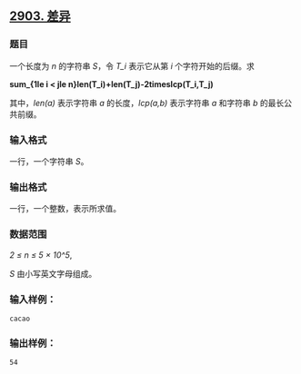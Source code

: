 ## [2903. 差异](https://www.acwing.com/problem/content/2906/)

### 题目

一个长度为 *n* 的字符串 *S*，令 *T_i* 表示它从第 *i* 个字符开始的后缀。求

**sum_{1le i < jle n}len(T_i)+len(T_j)-2timeslcp(T_i,T_j)**

其中，*len(a)* 表示字符串 *a* 的长度，*lcp(a,b)* 表示字符串 *a* 和字符串 *b* 的最长公共前缀。

### 输入格式

一行，一个字符串 *S*。

### 输出格式

一行，一个整数，表示所求值。

### 数据范围

*2 ≤ n ≤ 5 × 10^5*,

*S* 由小写英文字母组成。

### 输入样例：

```
cacao
```

### 输出样例：

```
54
```

